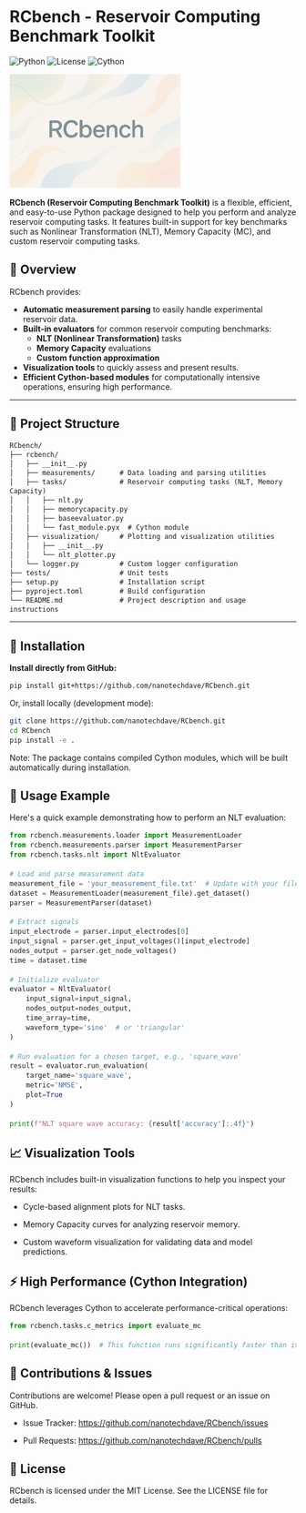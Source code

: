 # RCbench - Reservoir Computing Benchmark Toolkit

![Python](https://img.shields.io/badge/Python-3.8%2B-blue)
![License](https://img.shields.io/badge/license-GPLv3-blue)
![Cython](https://img.shields.io/badge/built%20with-Cython-orange)

<img src="./banner.png" alt="RCbench Banner" width="300"/>


**RCbench (Reservoir Computing Benchmark Toolkit)** is a flexible, efficient, and easy-to-use Python package designed to help you perform and analyze reservoir computing tasks. It features built-in support for key benchmarks such as Nonlinear Transformation (NLT), Memory Capacity (MC), and custom reservoir computing tasks.

## 🚀 Overview

RCbench provides:

- **Automatic measurement parsing** to easily handle experimental reservoir data.
- **Built-in evaluators** for common reservoir computing benchmarks:
  - **NLT (Nonlinear Transformation)** tasks
  - **Memory Capacity** evaluations
  - **Custom function approximation**
- **Visualization tools** to quickly assess and present results.
- **Efficient Cython-based modules** for computationally intensive operations, ensuring high performance.

---

## 📂 Project Structure

```plaintext
RCbench/
├── rcbench/
│   ├── __init__.py
│   ├── measurements/      # Data loading and parsing utilities
│   ├── tasks/             # Reservoir computing tasks (NLT, Memory Capacity)
│   │   ├── nlt.py
│   │   ├── memorycapacity.py
│   │   ├── baseevaluator.py
│   │   └── fast_module.pyx  # Cython module
│   ├── visualization/     # Plotting and visualization utilities
│   │   ├── __init__.py
│   │   └── nlt_plotter.py
│   └── logger.py          # Custom logger configuration
├── tests/                 # Unit tests
├── setup.py               # Installation script
├── pyproject.toml         # Build configuration
└── README.md              # Project description and usage instructions
```
---

## 🔧 Installation

**Install directly from GitHub:**

```bash
pip install git+https://github.com/nanotechdave/RCbench.git
```


Or, install locally (development mode):

```bash
git clone https://github.com/nanotechdave/RCbench.git
cd RCbench
pip install -e .
```
Note: The package contains compiled Cython modules, which will be built automatically during installation.

## 🚦 Usage Example
Here's a quick example demonstrating how to perform an NLT evaluation:

```python
from rcbench.measurements.loader import MeasurementLoader
from rcbench.measurements.parser import MeasurementParser
from rcbench.tasks.nlt import NltEvaluator

# Load and parse measurement data
measurement_file = 'your_measurement_file.txt'  # Update with your file path
dataset = MeasurementLoader(measurement_file).get_dataset()
parser = MeasurementParser(dataset)

# Extract signals
input_electrode = parser.input_electrodes[0]
input_signal = parser.get_input_voltages()[input_electrode]
nodes_output = parser.get_node_voltages()
time = dataset.time

# Initialize evaluator
evaluator = NltEvaluator(
    input_signal=input_signal,
    nodes_output=nodes_output,
    time_array=time,
    waveform_type='sine'  # or 'triangular'
)

# Run evaluation for a chosen target, e.g., 'square_wave'
result = evaluator.run_evaluation(
    target_name='square_wave',
    metric='NMSE',
    plot=True
)

print(f"NLT square wave accuracy: {result['accuracy']:.4f}")
```

## 📈 Visualization Tools
RCbench includes built-in visualization functions to help you inspect your results:

- Cycle-based alignment plots for NLT tasks.

- Memory Capacity curves for analyzing reservoir memory.

- Custom waveform visualization for validating data and model predictions.

## ⚡️ High Performance (Cython Integration)
RCbench leverages Cython to accelerate performance-critical operations:
```python
from rcbench.tasks.c_metrics import evaluate_mc

print(evaluate_mc())  # This function runs significantly faster than its pure Python counterpart.
```

## 📝 Contributions & Issues
Contributions are welcome! Please open a pull request or an issue on GitHub.

- Issue Tracker: https://github.com/nanotechdave/RCbench/issues

- Pull Requests: https://github.com/nanotechdave/RCbench/pulls

## 📜 License
RCbench is licensed under the MIT License. See the LICENSE file for details.
